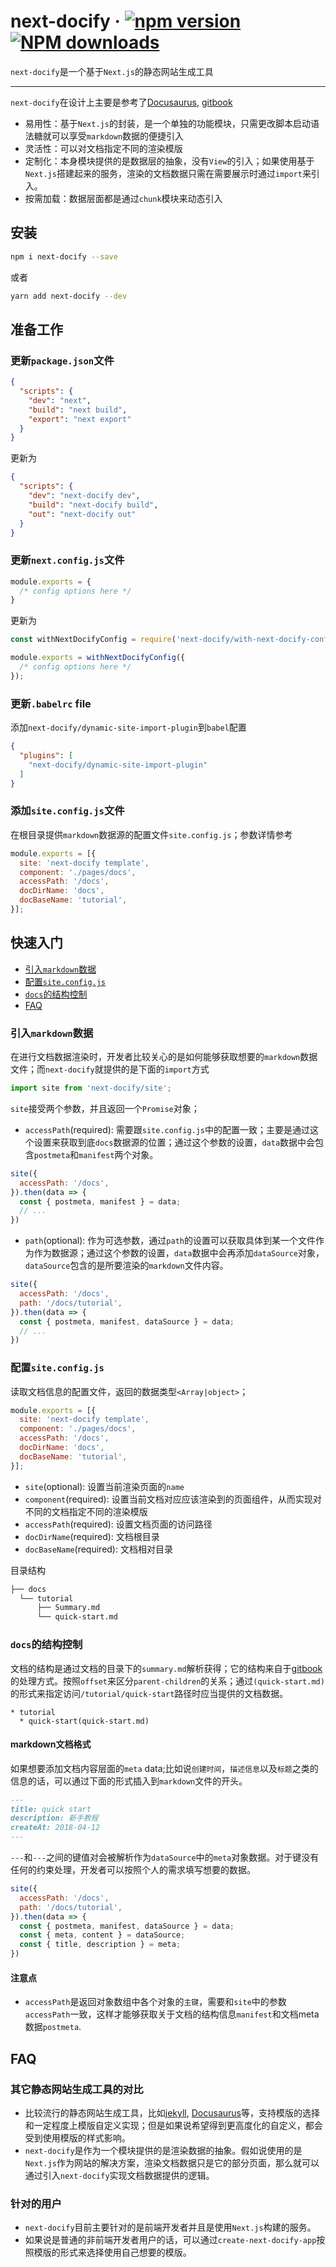 # next-docify &middot; [![npm version](https://img.shields.io/npm/v/next-docify.svg?style=flat)](https://www.npmjs.com/package/next-docify) [![NPM downloads](https://img.shields.io/npm/dm/next-docify.svg?style=flat-square)](http://www.npmtrends.com/next-docify)

`next-docify`是一个基于`Next.js`的静态网站生成工具

---

`next-docify`在设计上主要是参考了[Docusaurus](https://github.com/facebook/docusaurus), [gitbook](https://github.com/GitbookIO/gitbook)

- 易用性：基于`Next.js`的封装，是一个单独的功能模块，只需更改脚本启动语法糖就可以享受`markdown`数据的便捷引入
- 灵活性：可以对文档指定不同的渲染模版
- 定制化：本身模块提供的是数据层的抽象，没有`View`的引入；如果使用基于`Next.js`搭建起来的服务，渲染的文档数据只需在需要展示时通过`import`来引入。
- 按需加载：数据层面都是通过`chunk`模块来动态引入

## 安装

```bash
npm i next-docify --save
```

或者

```bash
yarn add next-docify --dev
```

## 准备工作

### 更新`package.json`文件

```json
{
  "scripts": {
    "dev": "next",
    "build": "next build",
    "export": "next export"
  }
}
```

更新为

```json
{
  "scripts": {
    "dev": "next-docify dev",
    "build": "next-docify build",
    "out": "next-docify out"
  }
}
```

### 更新`next.config.js`文件

```js
module.exports = {
  /* config options here */
}
```

更新为

```js
const withNextDocifyConfig = require('next-docify/with-next-docify-config');

module.exports = withNextDocifyConfig({
  /* config options here */
});
```

### 更新`.babelrc` file

添加`next-docify/dynamic-site-import-plugin`到`babel`配置

```json
{
  "plugins": [
    "next-docify/dynamic-site-import-plugin"
  ]
}
```

### 添加`site.config.js`文件

在根目录提供`markdown`数据源的配置文件`site.config.js`；参数详情参考[]()

```js
module.exports = [{
  site: 'next-docify template',
  component: './pages/docs',
  accessPath: '/docs',
  docDirName: 'docs',
  docBaseName: 'tutorial',
}];
```

## 快速入门

- [引入`markdown`数据](#引入markdown数据)
- [配置`site.config.js`](#配置siteconfigjs)
- [`docs`的结构控制](#docs的结构控制)
- [FAQ](#faq)

### 引入`markdown`数据

在进行文档数据渲染时，开发者比较关心的是如何能够获取想要的`markdown`数据文件；而`next-docify`就提供的是下面的`import`方式

```js
import site from 'next-docify/site';
```

`site`接受两个参数，并且返回一个`Promise`对象；

- `accessPath`(required): 需要跟`site.config.js`中的配置一致；主要是通过这个设置来获取到底`docs`数据源的位置；通过这个参数的设置，`data`数据中会包含`postmeta`和`manifest`两个对象。

```js
site({
  accessPath: '/docs',
}).then(data => {
  const { postmeta, manifest } = data;
  // ...
})
```

- `path`(optional): 作为可选参数，通过`path`的设置可以获取具体到某一个文件作为作为数据源；通过这个参数的设置，`data`数据中会再添加`dataSource`对象，`dataSource`包含的是所要渲染的`markdown`文件内容。

```js
site({
  accessPath: '/docs',
  path: '/docs/tutorial',
}).then(data => {
  const { postmeta, manifest, dataSource } = data;
  // ...
})
```

### 配置`site.config.js`

读取文档信息的配置文件，返回的数据类型`<Array|object>`；

```js
module.exports = [{
  site: 'next-docify template',
  component: './pages/docs',
  accessPath: '/docs',
  docDirName: 'docs',
  docBaseName: 'tutorial',
}];
```

- `site`(optional): 设置当前渲染页面的`name`
- `component`(required): 设置当前文档对应应该渲染到的页面组件，从而实现对不同的文档指定不同的渲染模版
- `accessPath`(required): 设置文档页面的访问路径
- `docDirName`(required): 文档根目录
- `docBaseName`(required): 文档相对目录

目录结构

```bash
├── docs
  └── tutorial
      ├── Summary.md
      └── quick-start.md
```

### `docs`的结构控制

文档的结构是通过文档的目录下的`summary.md`解析获得；它的结构来自于[gitbook](https://github.com/GitbookIO/gitbook)的处理方式。按照`offset`来区分`parent-children`的关系；通过`(quick-start.md)`的形式来指定访问`/tutorial/quick-start`路径时应当提供的文档数据。

```shell
* tutorial
  * quick-start(quick-start.md)
```

#### markdown文档格式

如果想要添加文档内容层面的`meta` data;比如说`创建时间`，`描述信息`以及`标题`之类的信息的话，可以通过下面的形式插入到`markdown`文件的开头。

```markdown
---
title: quick start
description: 新手教程
createAt: 2018-04-12
---
```

`---`和`---`之间的键值对会被解析作为`dataSource`中的`meta`对象数据。对于键没有任何的约束处理，开发者可以按照个人的需求填写想要的数据。

```js
site({
  accessPath: '/docs',
  path: '/docs/tutorial',
}).then(data => {
  const { postmeta, manifest, dataSource } = data;
  const { meta, content } = dataSource;
  const { title, description } = meta;
})
```

#### 注意点

- `accessPath`是返回对象数组中各个对象的`主键`，需要和`site`中的参数`accessPath`一致，这样才能够获取关于文档的结构信息`manifest`和文档meta数据`postmeta`.

## FAQ

### 其它静态网站生成工具的对比

- 比较流行的静态网站生成工具，比如[jekyll](https://jekyllrb.com/), [Docusaurus](https://docusaurus.io/)等，支持模版的选择和一定程度上模版自定义实现；但是如果说希望得到更高度化的自定义，都会受到使用模版的样式影响。
- `next-docify`是作为一个模块提供的是渲染数据的抽象。假如说使用的是`Next.js`作为网站的解决方案，渲染文档数据只是它的部分页面，那么就可以通过引入`next-docify`实现文档数据提供的逻辑。

### 针对的用户

- `next-docify`目前主要针对的是前端开发者并且是使用`Next.js`构建的服务。
- 如果说是普通的非前端开发者用户的话，可以通过`create-next-docify-app`按照模版的形式来选择使用自己想要的模版。